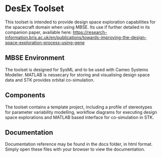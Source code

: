 # DesEx Toolset
This toolset is intended to provide design space exploration capabilities for the spacecraft domain when using MBSE. 
Its use if further detailed in its companion paper, available here: https://research-information.bris.ac.uk/en/publications/towards-improving-the-design-space-exploration-process-using-gene
## MBSE Environment
The toolset is designed for SysML and to be used with Cameo Systems Modeller. MATLAB is nessecary for storing 
and visualising design space data and STK provides orbital co-simulation.
## Components
The toolset contains a template project, including a profile of stereotypes for parameter variability modelling, workflow 
diagrams for executing design space explorations and MATLAB based interface for co-simulation in STK.

## Documentation
Documentation reference may be found in the docs folder, in html format. Simply open these files with your browser to view the documentation.

